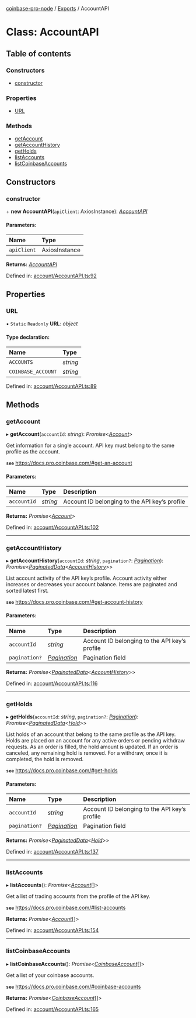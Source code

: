 [coinbase-pro-node](../README.md) / [Exports](../modules.md) / AccountAPI

# Class: AccountAPI

## Table of contents

### Constructors

- [constructor](accountapi.md#constructor)

### Properties

- [URL](accountapi.md#url)

### Methods

- [getAccount](accountapi.md#getaccount)
- [getAccountHistory](accountapi.md#getaccounthistory)
- [getHolds](accountapi.md#getholds)
- [listAccounts](accountapi.md#listaccounts)
- [listCoinbaseAccounts](accountapi.md#listcoinbaseaccounts)

## Constructors

### constructor

\+ **new AccountAPI**(`apiClient`: AxiosInstance): [*AccountAPI*](accountapi.md)

#### Parameters:

Name | Type |
:------ | :------ |
`apiClient` | AxiosInstance |

**Returns:** [*AccountAPI*](accountapi.md)

Defined in: [account/AccountAPI.ts:92](https://github.com/bennycode/coinbase-pro-node/blob/a54e177/src/account/AccountAPI.ts#L92)

## Properties

### URL

▪ `Static` `Readonly` **URL**: *object*

#### Type declaration:

Name | Type |
:------ | :------ |
`ACCOUNTS` | *string* |
`COINBASE_ACCOUNT` | *string* |

Defined in: [account/AccountAPI.ts:89](https://github.com/bennycode/coinbase-pro-node/blob/a54e177/src/account/AccountAPI.ts#L89)

## Methods

### getAccount

▸ **getAccount**(`accountId`: *string*): *Promise*<[*Account*](../interfaces/account.md)\>

Get information for a single account. API key must belong to the same profile as the account.

**`see`** https://docs.pro.coinbase.com/#get-an-account

#### Parameters:

Name | Type | Description |
:------ | :------ | :------ |
`accountId` | *string* | Account ID belonging to the API key’s profile   |

**Returns:** *Promise*<[*Account*](../interfaces/account.md)\>

Defined in: [account/AccountAPI.ts:102](https://github.com/bennycode/coinbase-pro-node/blob/a54e177/src/account/AccountAPI.ts#L102)

___

### getAccountHistory

▸ **getAccountHistory**(`accountId`: *string*, `pagination?`: [*Pagination*](../interfaces/pagination.md)): *Promise*<[*PaginatedData*](../interfaces/paginateddata.md)<[*AccountHistory*](../interfaces/accounthistory.md)\>\>

List account activity of the API key’s profile. Account activity either increases or decreases your account
balance. Items are paginated and sorted latest first.

**`see`** https://docs.pro.coinbase.com/#get-account-history

#### Parameters:

Name | Type | Description |
:------ | :------ | :------ |
`accountId` | *string* | Account ID belonging to the API key’s profile   |
`pagination?` | [*Pagination*](../interfaces/pagination.md) | Pagination field   |

**Returns:** *Promise*<[*PaginatedData*](../interfaces/paginateddata.md)<[*AccountHistory*](../interfaces/accounthistory.md)\>\>

Defined in: [account/AccountAPI.ts:116](https://github.com/bennycode/coinbase-pro-node/blob/a54e177/src/account/AccountAPI.ts#L116)

___

### getHolds

▸ **getHolds**(`accountId`: *string*, `pagination?`: [*Pagination*](../interfaces/pagination.md)): *Promise*<[*PaginatedData*](../interfaces/paginateddata.md)<[*Hold*](../interfaces/hold.md)\>\>

List holds of an account that belong to the same profile as the API key. Holds are placed on an account for any
active orders or pending withdraw requests. As an order is filled, the hold amount is updated. If an order is
canceled, any remaining hold is removed. For a withdraw, once it is completed, the hold is removed.

**`see`** https://docs.pro.coinbase.com/#get-holds

#### Parameters:

Name | Type | Description |
:------ | :------ | :------ |
`accountId` | *string* | Account ID belonging to the API key’s profile   |
`pagination?` | [*Pagination*](../interfaces/pagination.md) | Pagination field   |

**Returns:** *Promise*<[*PaginatedData*](../interfaces/paginateddata.md)<[*Hold*](../interfaces/hold.md)\>\>

Defined in: [account/AccountAPI.ts:137](https://github.com/bennycode/coinbase-pro-node/blob/a54e177/src/account/AccountAPI.ts#L137)

___

### listAccounts

▸ **listAccounts**(): *Promise*<[*Account*](../interfaces/account.md)[]\>

Get a list of trading accounts from the profile of the API key.

**`see`** https://docs.pro.coinbase.com/#list-accounts

**Returns:** *Promise*<[*Account*](../interfaces/account.md)[]\>

Defined in: [account/AccountAPI.ts:154](https://github.com/bennycode/coinbase-pro-node/blob/a54e177/src/account/AccountAPI.ts#L154)

___

### listCoinbaseAccounts

▸ **listCoinbaseAccounts**(): *Promise*<[*CoinbaseAccount*](../interfaces/coinbaseaccount.md)[]\>

Get a list of your coinbase accounts.

**`see`** https://docs.pro.coinbase.com/#coinbase-accounts

**Returns:** *Promise*<[*CoinbaseAccount*](../interfaces/coinbaseaccount.md)[]\>

Defined in: [account/AccountAPI.ts:165](https://github.com/bennycode/coinbase-pro-node/blob/a54e177/src/account/AccountAPI.ts#L165)
